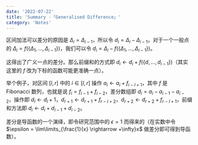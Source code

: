 ```yaml
---
date: '2022-07-22'
title: 'Summary -「Generalised Difference」'
category: 'Notes'
---
```


区间加法可以差分的原因是 $\Delta_i = \Delta_{i-1}$，所以令 $\textit{d}_i = \Delta_i-\Delta_{i-1}$，对于一个一般点的 $\Delta_i = f(\{\Delta_1, \dots, \Delta_{i-1}\})$，我们可以令 $\textit{d}_i = \Delta_i-f(\{\Delta_1, \dots, \Delta_{i-1}\})$。

这得出了广义一点的差分。那么前缀和的方式即 $\textit{d}_i \gets d_i+f(\{d, \dots, d_{i-1}\})$（其实这里的 $f$ 改为下标的函数可能更准确一点）。

举个例子，对区间 $[l, r]$ 中的 $i \in [l, r]$ 操作 $a_i \gets a_i+f_{i-l+1}$，其中 $f$ 是 Fibonacci 数列，也就是说 $f_i = f_{i-1}+f_{i-2}$，差分数组即 $d_i = a_i-a_{i-1}-a_{i-2}$，操作即 $d_l \gets d_l+1$，$d_{r+1} \gets d_{r+1}+f_{r-l+2}$，$d_{r+2} \gets d_{r+2}+f_{r-l+1}$，前缀和方法即 $d_i \gets d_i+d_{i-1}+d_{i-2}$。

差分是导函数的一个演绎，即令研究范围中的 $\epsilon = 1$ 而得来的（在实数中令 $\epsilon = \lim\limits_{\frac{1}{x} \rightarrow +\infty}x$ 做差分即可得到导函数）。